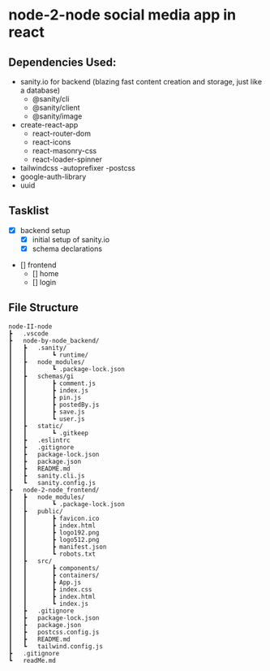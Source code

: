 # node-2-node social media app in react
## Dependencies Used:
- sanity.io for backend (blazing fast content creation and storage, just like a database)
    - @sanity/cli
    - @sanity/client
    - @sanity/image
- create-react-app
    - react-router-dom
    - react-icons
    - react-masonry-css
    - react-loader-spinner
- tailwindcss 
    -autoprefixer
    -postcss
- google-auth-library
- uuid

## Tasklist
- [x] backend setup
    - [x] initial setup of sanity.io
    - [x] schema declarations
- [] frontend
    - [] home
    - [] login
    



## File Structure
```
node-II-node
┣   .vscode
┣   node-by-node_backend/
┃   ┣   .sanity/
┃   ┃       ┗ runtime/
┃   ┣   node_modules/
┃   ┃       ┗ .package-lock.json
┃   ┣   schemas/gi
┃   ┃       ┣ comment.js
┃   ┃       ┣ index.js
┃   ┃       ┣ pin.js
┃   ┃       ┣ postedBy.js
┃   ┃       ┣ save.js
┃   ┃       ┗ user.js
┃   ┣   static/
┃   ┃       ┗ .gitkeep
┃   ┣   .eslintrc
┃   ┣   .gitignore
┃   ┣   package-lock.json
┃   ┣   package.json
┃   ┣   README.md
┃   ┣   sanity.cli.js
┃   ┗   sanity.config.js
┣   node-2-node_frontend/
┃   ┣   node_modules/
┃   ┃       ┗ .package-lock.json
┃   ┣   public/
┃   ┃       ┣ favicon.ico
┃   ┃       ┣ index.html
┃   ┃       ┣ logo192.png
┃   ┃       ┣ logo512.png
┃   ┃       ┣ manifest.json
┃   ┃       ┗ robots.txt
┃   ┣   src/
┃   ┃       ┣ components/
┃   ┃       ┣ containers/
┃   ┃       ┣ App.js
┃   ┃       ┣ index.css
┃   ┃       ┣ index.html
┃   ┃       ┗ index.js
┃   ┣   .gitignore
┃   ┣   package-lock.json
┃   ┣   package.json
┃   ┣   postcss.config.js
┃   ┣   README.md
┃   ┗   tailwind.config.js
┣   .gitignore
┗   readMe.md
```
